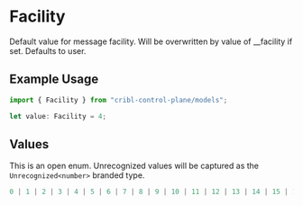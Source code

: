# Facility

Default value for message facility. Will be overwritten by value of __facility if set. Defaults to user.

## Example Usage

```typescript
import { Facility } from "cribl-control-plane/models";

let value: Facility = 4;
```

## Values

This is an open enum. Unrecognized values will be captured as the `Unrecognized<number>` branded type.

```typescript
0 | 1 | 2 | 3 | 4 | 5 | 6 | 7 | 8 | 9 | 10 | 11 | 12 | 13 | 14 | 15 | 16 | 17 | 18 | 19 | 20 | 21 | Unrecognized<number>
```